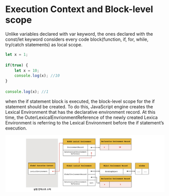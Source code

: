 # Execution Context and Block-level scope

Unlike variables declared with var keyword, the ones declared with the const/let keyword considers every code block(function, if, for, while, try/catch statements) as local scope.

```jsx
let x = 1;

if(true) {
	let x = 10; 
	console.log(x); //10
}

console.log(x); //1
```

when the if statement block is executed, the block-level scope for the if statement should be created. To do this, JavaScript engine creates the Lexical Environment that has the declarative environment record. At this time, the OuterLexicalEnvrionmentReference of the newly created Lexica Environment is referring to the Lexical Environment before the if statement’s execution.

![Untitled](Execution%20Context%20and%20Block-level%20scope%20ca51f7d99960403bb71c01052d7c25cc/Untitled.png)